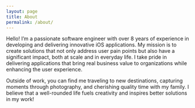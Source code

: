 ```yaml
---
layout: page
title: About
permalink: /about/
---
```


Hello! I’m a passionate software engineer with over 8 years of experience in developing and delivering innovative iOS applications. My mission is to create solutions that not only address user pain points but also have a significant impact, both at scale and in everyday life. I take pride in delivering applications that bring real business value to organizations while enhancing the user experience.

Outside of work, you can find me traveling to new destinations, capturing moments through photography, and cherishing quality time with my family. I believe that a well-rounded life fuels creativity and inspires better solutions in my work!
